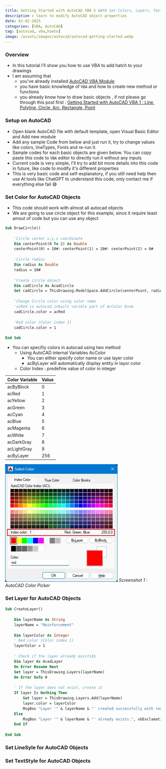 ```yaml
---
title: Getting Started with AutoCAD VBA 5 &#58 Set Colors, Layers, Text Style, LineTypes
description : learn to modify AutoCAD object properties
date: 01-02-2025
categories: [VBA, AutoCAD]
tag: [autocad, vba,howto]
image: /assets/images/autocad/autocad-getting-started.webp
---
```


### Overview
- In this tutorial I’ll show you how to use VBA to add hatch to your drawings
- I am assuming that 
  - you've already installed [AutoCAD VBA Module](https://www.autodesk.com/support/technical/article/caas/tsarticles/ts/3kxk0RyvfWTfSfAIrcmsLQ.html)
  - you have basic knowledge of `VBA` and how to create new method or functions
  - you already know how to draw basic objects , if not please go through this post first : [Getting Started with AutoCAD VBA 1 : Line, Polyline, Circle, Arc, Rectangle, Point](/posts/autocad-vba-getting-started-1/)

### Setup on AutoCAD
- Open blank AutoCAD file with default template, open Visual Basic Editor and Add new module
- Add any sample Code from below and just run it, try to change values like colors, lineTypes, Fonts and re-run it.
- Sample codes for each basic objects are given below. You can copy paste this code to `VBA` editor to directly run it without any inputs
- Current code is very simple, I'll try to add bit more details into this code in future, like code to modify it's different properties
- This is very basic code and self-explanatory, if you still need help then use AI tools like ChatGPT to understand this code, only contact me if everything else fail 😅

### Set Color for AutoCAD Objects
- This code should work with almost all autocad objects
- We are going to use circle object for this example, since it require least amout of code but you can use any object

```vb
Sub DrawCircle()
       
    'Circle center x,y,z coordinate
    Dim centerPoint(0 To 2) As Double
    centerPoint(0) = 10#: centerPoint(1) = 20#: centerPoint(2) = 0#
     
    'Circle radius
    Dim radius As Double
    radius = 10#
     
    'Create circle object
    Dim cadCircle As AcadCircle
    Set cadCircle = ThisDrawing.ModelSpace.AddCircle(centerPoint, radius)
    
    'Change Circle color using color name
    'acRed is autocad inbuilt varible part of AcColor Enum
    cadCircle.color = acRed

    'Red color (Color index 1)
    cadCircle.color = 1
  
End Sub
```
- You can specifiy colors in autocad using two method
  - Using AutoCAD internal Variables AcColor
    - You can either specify color name or use layer color
    - acByLayer will automatically display entity in layor color
  - Color Index : predefine value of color in integer

| Color Variable | Value |
| -------------- | ----- |
| acByBlock      | 0     |
| acRed          | 1     |
| acYellow       | 2     |
| acGreen        | 3     |
| acCyan         | 4     |
| acBlue         | 5     |
| acMagenta      | 6     |
| acWhite        | 7     |
| acDarkGray     | 8     |
| acLightGray    | 9     |
| acByLayer      | 256   |

![AutoCAD Color Picker](/assets/images/autocad/autocad-color-picker.webp)
_Screenshot 1 : AutoCAD Color Picker_

### Set Layer for AutoCAD Objects
```vb
Sub CreateLayer()

    Dim layerName As String
    layerName = "Reinforcement"
    
    Dim layerColor As Integer
    ' Red color (Color index 1)
    layerColor = 1                               
    
    ' Check if the layer already exists$$
    Dim layer As AcadLayer
    On Error Resume Next
    Set layer = ThisDrawing.Layers(layerName)
    On Error GoTo 0
    
    ' If the layer does not exist, create it
    If layer Is Nothing Then
        Set layer = ThisDrawing.Layers.Add(layerName)
        layer.color = layerColor
        MsgBox "Layer '" & layerName & "' created successfully with red color.", vbInformation
    Else
        MsgBox "Layer '" & layerName & "' already exists.", vbExclamation
    End If
    
End Sub
```
### Set LineSyle for AutoCAD Objects

### Set TextStyle for AutoCAD Objects